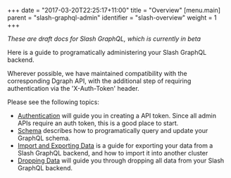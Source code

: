 +++
date = "2017-03-20T22:25:17+11:00"
title = "Overview"
[menu.main]
    parent = "slash-graphql-admin"
    identifier = "slash-overview"
    weight = 1   
+++

*These are draft docs for Slash GraphQL, which is currently in beta*

Here is a guide to programatically administering your Slash GraphQL backend.

Wherever possible, we have maintained compatibility with the corresponding Dgraph API, with the additional step of requiring authentication via the 'X-Auth-Token' header.

Please see the following topics:

* [Authentication](/slash-graphql-admin/authentication) will guide you in creating a API token. Since all admin APIs require an auth token, this is a good place to start.
* [Schema](/slash-graphql-admin/schema) describes how to programatically query and update your GraphQL schema.
* [Import and Exporting Data](/slash-graphql-admin/import-export) is a guide for exporting your data from a Slash GraphQL backend, and how to import it into another cluster
* [Dropping Data](/slash-graphql-admin/drop-data) will guide you through dropping all data from your Slash GraphQL backend.
